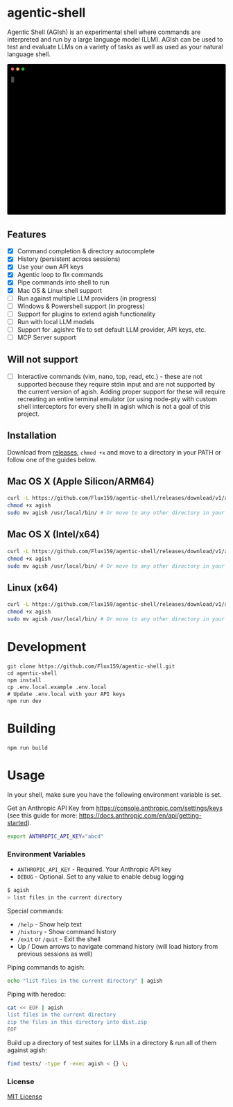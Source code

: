 # agentic-shell

Agentic Shell (AGIsh) is an experimental shell where commands are interpreted and run by a large language model (LLM).
AGIsh can be used to test and evaluate LLMs on a variety of tasks as well as used as your natural language shell.

<p align="center">
  <img width="600" src="https://raw.githubusercontent.com/Flux159/agentic-shell/refs/heads/main/agish.svg">
</p>

## Features

- [x] Command completion & directory autocomplete
- [x] History (persistent across sessions)
- [x] Use your own API keys
- [x] Agentic loop to fix commands
- [x] Pipe commands into shell to run
- [x] Mac OS & Linux shell support
- [ ] Run against multiple LLM providers (in progress)
- [ ] Windows & Powershell support (in progress)
- [ ] Support for plugins to extend agish functionality
- [ ] Run with local LLM models
- [ ] Support for .agishrc file to set default LLM provider, API keys, etc.
- [ ] MCP Server support

## Will not support

- [ ] Interactive commands (vim, nano, top, read, etc.) - these are not supported because they require stdin input and are not supported by the current version of agish. Adding proper support for these will require recreating an entire terminal emulator (or using node-pty with custom shell interceptors for every shell) in agish which is not a goal of this project.

## Installation

Download from [releases](https://github.com/Flux159/agentic-shell/releases), `chmod +x` and move to a directory in your PATH or follow one of the guides below.

## Mac OS X (Apple Silicon/ARM64)

```bash
curl -L https://github.com/Flux159/agentic-shell/releases/download/v1/agish-macos-arm64 -o agish
chmod +x agish
sudo mv agish /usr/local/bin/ # Or move to any other directory in your PATH
```

## Mac OS X (Intel/x64)

```bash
curl -L https://github.com/Flux159/agentic-shell/releases/download/v1/agish-macos-x64 -o agish
chmod +x agish
sudo mv agish /usr/local/bin/ # Or move to any other directory in your PATH
```

## Linux (x64)

```bash
curl -L https://github.com/Flux159/agentic-shell/releases/download/v1/agish-linux-x64 -o agish
chmod +x agish
sudo mv agish /usr/local/bin/ # Or move to any other directory in your PATH
```

# Development

```
git clone https://github.com/Flux159/agentic-shell.git
cd agentic-shell
npm install
cp .env.local.example .env.local
# Update .env.local with your API keys
npm run dev
```

# Building

```
npm run build
```

# Usage

In your shell, make sure you have the following environment variable is set.

Get an Anthropic API Key from https://console.anthropic.com/settings/keys (see this guide for more: https://docs.anthropic.com/en/api/getting-started).

```bash
export ANTHROPIC_API_KEY="abcd"
```

### Environment Variables

- `ANTHROPIC_API_KEY` - Required. Your Anthropic API key
- `DEBUG` - Optional. Set to any value to enable debug logging

```bash
$ agish
> list files in the current directory
```

Special commands:

- `/help` - Show help text
- `/history` - Show command history
- `/exit` or `/quit` - Exit the shell
- Up / Down arrows to navigate command history (will load history from previous sessions as well)

Piping commands to agish:

```bash
echo "list files in the current directory" | agish
```

Piping with heredoc:

```bash
cat << EOF | agish
list files in the current directory
zip the files in this directory into dist.zip
EOF
```

Build up a directory of test suites for LLMs in a directory & run all of them against agish:

```bash
find tests/ -type f -exec agish < {} \;
```

### License

[MIT License](https://github.com/Flux159/agentic-shell/blob/main/LICENSE)
